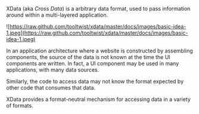 XData (aka _Cross Data_) is a arbitrary data format, used to pass information around within a multi-layered application.

![https://raw.github.com/tooltwist/xdata/master/docs/images/basic-idea-1.jpeg](https://raw.github.com/tooltwist/xdata/master/docs/images/basic-idea-1.jpeg)

In an application architecture where a website is constructed by assembling components, the source of the data is not known at the time the UI components are written. In fact, a UI component may be used in many applications, with many data sources.

Similarly, the code to access data may not know the format expected by other code that consumes that data.

XData provides a format-neutral mechanism for accessing data in a variety of formats.

